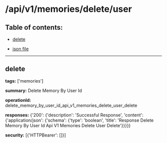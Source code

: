 # /api/v1/memories/delete/user

## Table of contents:
- [delete](#delete)

- [json file](./_api_v1_memories_delete_user.json)

---
<a name="delete"></a>
## delete

**tags:** ['memories']

**summary:** Delete Memory By User Id

**operationId:** delete_memory_by_user_id_api_v1_memories_delete_user_delete

**responses:** {'200': {'description': 'Successful Response', 'content': {'application/json': {'schema': {'type': 'boolean', 'title': 'Response Delete Memory By User Id Api V1 Memories Delete User Delete'}}}}}

**security:** [{'HTTPBearer': []}]

